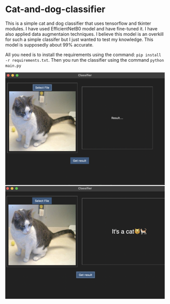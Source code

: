 # Cat-and-dog-classifier
This is a simple cat and dog classifier that uses tensorflow and tkinter modules. I have used EfficientNetB0 model and have fine-tuned it. I have also applied data augmentaion techniques. I believe this model is an overkill for such a simple classifer but I just wanted to test my knowledge. This model is supposedly about 99% accurate.

All you need is to install the requirements using the command: `pip install -r requirements.txt`. Then you run the classifier using the command `python main.py`

![Before](images/1.png)
![After](images/2.png)
